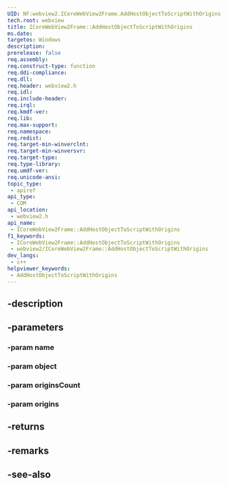 ```yaml
---
UID: NF:webview2.ICoreWebView2Frame.AddHostObjectToScriptWithOrigins
tech.root: webview
title: ICoreWebView2Frame::AddHostObjectToScriptWithOrigins
ms.date: 
targetos: Windows
description: 
prerelease: false
req.assembly: 
req.construct-type: function
req.ddi-compliance: 
req.dll: 
req.header: webview2.h
req.idl: 
req.include-header: 
req.irql: 
req.kmdf-ver: 
req.lib: 
req.max-support: 
req.namespace: 
req.redist: 
req.target-min-winverclnt: 
req.target-min-winversvr: 
req.target-type: 
req.type-library: 
req.umdf-ver: 
req.unicode-ansi: 
topic_type:
 - apiref
api_type:
 - COM
api_location:
 - webview2.h
api_name:
 - ICoreWebView2Frame::AddHostObjectToScriptWithOrigins
f1_keywords:
 - ICoreWebView2Frame::AddHostObjectToScriptWithOrigins
 - webview2/ICoreWebView2Frame::AddHostObjectToScriptWithOrigins
dev_langs:
 - c++
helpviewer_keywords:
 - AddHostObjectToScriptWithOrigins
---
```


## -description

## -parameters

### -param name

### -param object

### -param originsCount

### -param origins

## -returns

## -remarks

## -see-also

